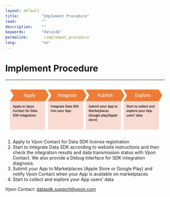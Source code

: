 ```yaml
---
layout: default
title:          "Implement Procedure"
lead:           ""
description:    ""
keywords:       "datasdk"
permalink:       /implement_procedure
lang:           "en"
---
```


# Implement Procedure
---
![](docs/images/implement_procedure.png)
1. Apply to Vpon Contact for Data SDK license registration  
2. Start to integrate Data SDK according to website instructions and then check the integration results and data transmission status with Vpon Contact. We also provide a Debug Interface for SDK integration diagnosis. 
3. Submit your App to Marketplaces (Apple Store or Google Play) and notify Vpon Contact when your App is available on marketplaces
4. Start to collect and explore your App users’ data

Vpon Contact: datasdk.support@vpon.com